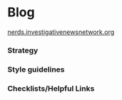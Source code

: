 # Blog

[nerds.investigativenewsnetwork.org](http://nerds.investigativenewsnetwork.org)

### Strategy


### Style guidelines


### Checklists/Helpful Links